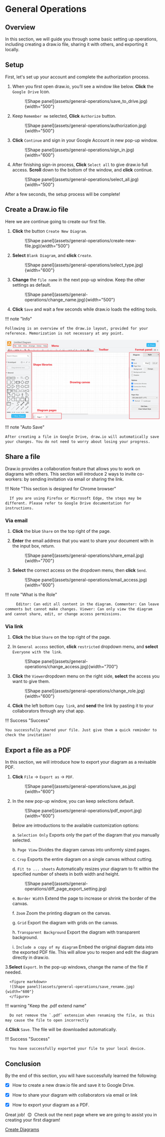 # General Operations

## Overview

In this section, we will guide you through some basic setting up operations, including creating a draw.io file, sharing it with others, and exporting it locally.

## Setup

First, let's set up your account and complete the authorization process.

1. When you first open draw.io, you’ll see a window like below. **Click** the `Google Drive` Icon.

      <figure markdown>
      ![Shape panel](assets/general-operations/save_to_drive.jpg){width="500"}
      </figure>

2. Keep `Remember me` selected, **Click** `Authorize` button.

      <figure markdown>
      ![Shape panel](assets/general-operations/authorization.jpg){width="500"}
      </figure>

3. **Click** `Continue` and sign in your Google Account in new pop-up window.

      <figure markdown>
      ![Shape panel](assets/general-operations/sign_in.jpg){width="600"}
      </figure>

4. After finishing sign-in process, **Click** `Select all` to give draw.io full access. **Scroll** down to the bottom of the window, and **click** continue.
      
      <figure markdown>
      ![Shape panel](assets/general-operations/select_all.jpg){width="500"}
      <figure markdown>

After a few seconds, the setup process will be complete!


## Create a Draw.io file
Here we are continue going to create our first file.

1. **Click** the button `Create New Diagram`.

     <figure markdown>
     ![Shape panel](assets/general-operations/create-new-file.jpg){width="500"}
     </figure>

2. **Select** `Blank Diagram`, and **click** `Create`.

      <figure markdown>
      ![Shape panel](assets/general-operations/select_type.jpg){width="600"}
      </figure>

3. **Change** the `file name` in the next pop-up window. Keep the other settings as default.

      <figure markdown>
      ![Shape panel](assets/general-operations/change_name.jpg){width="500"}
      </figure>
   
4. **Click** `Save` and wait a few seconds while draw.io loads the editing tools.

!!! note "Info"

    Following is an overview of the draw.io layout, provided for your reference. Memorization is not necessary at any point.
![page_layout.jpg](assets/general-operations/page_layout.jpg)


!!! note "Auto Save"
    
    After creating a file in Google Drive, draw.io will automatically save your changes. You do not need to worry about losing your progress.

## Share a file
Draw.io provides a collaboration feature that allows you to work on diagrams with others. This section will introduce 2 ways to invite co-workers: by sending invitation via email or sharing the link.


!!! Note "This section is designed for Chrome browser"

      If you are using Firefox or Microsoft Edge, the steps may be different. Please refer to Google Drive documentation for instructions.


### Via email ###

1. **Click** the blue `Share` on the top right of the page.

2. **Enter** the email address that you want to share your document with in the input box, return.

      <figure markdown>
      ![Shape panel](assets/general-operations/share_email.jpg){width="700"}
      </figure>

3. **Select** the correct access on the dropdown menu, then **click** `Send`.

      <figure markdown>
      ![Shape panel](assets/general-operations/email_access.jpg){width="600"}
      </figure>

!!! note "What is the Role"
    
         Editor: Can edit all content in the diagram. Commenter: Can leave comments but cannot make changes. Viewer: Can only view the diagram and cannot share, edit, or change access permissions.

### Via link ###

1. **Click** the blue `Share` on the top right of the page.

2. In `General access` section, **click** `restricted` dropdown menu, and **select** `Everyone with the link`.

      <figure markdown>
      ![Shape panel](assets/general-operations/change_access.jpg){width="700"}
      </figure>
   
3. **Click** the `Viewer`dropdown menu on the right side, **select** the access you want to give them.

      <figure markdown>
      ![Shape panel](assets/general-operations/change_role.jpg){width="600"}
      </figure>

4. **Click** the left bottom `Copy link`, and **send** the link by pasting it to your collaborators through any chat app.

!!! Success "Success"

    You successfully shared your file. Just give them a quick reminder to check the invitation!


## Export a file as a PDF

In this section, we will introduce how to export your diagram as a revisable PDF.


1. **Click** `File` -> `Export as` -> `PDF`.

      <figure markdown>
      ![Shape panel](assets/general-operations/save_as.jpg){width="600"}
      </figure>
   
2. In the new pop-up window, you can keep selections default. 

      <figure markdown>
      ![Shape panel](assets/general-operations/pdf_export.jpg){width="600"}
      </figure>

      Below are introductions to the available customization options:

      a. `Selection Only` Exports only the part of the diagram that you manually selected.

      b. `Page View` Divides the diagram canvas into uniformly sized pages.

      c. `Crop`  Exports the entire diagram on a single canvas without cutting.

      d. `Fit to ... sheets`  Automatically resizes your diagram to fit within the specified number of sheets in both width and height.

      <figure markdown>
      ![Shape panel](assets/general-operations/diff_page_export_setting.jpg)
      </figure>
   
      e. `Border Width` Extend the page to increase or shrink the border of the canvas. 

      f. `Zoom` Zoom the printing diagram on the canvas.

      g. `Grid` Export the diagram with grids on the canvas.

      h. `Transparent Background` Export the diagram with transparent background.

      i. `Include a copy of my diagram` Embed the original diagram data into the exported PDF file. This will allow you to reopen and edit the diagram directly in draw.io.

3.**Select** `Export`. In the pop-up windows, change the name of the file if needed. 

      <figure markdown>
      ![Shape panel](assets/general-operations/save_rename.jpg){width="600"}
      </figure>

!!! warning "Keep the .pdf extend name"

      Do not remove the `.pdf` extension when renaming the file, as this may cause the file to open incorrectly

4.**Click** `Save`. The file will be downloaded automatically. 

!!! Success "Success"

      You have successfully exported your file to your local device.

## Conclusion

By the end of this section, you will have successfully learned the following:

- [x] How to create a new draw.io file and save it to Google Drive.

- [x] How to share your diagram with collaborators via email or link

- [x] How to export your diagram as a PDF.

Great job! &nbsp;:blush:&nbsp; Check out the next page where we are going to assist you in creating your first diagram!

[Create Diagrams](create-diagrams.md)